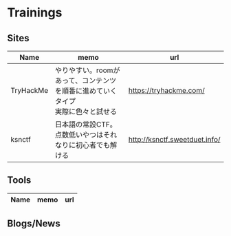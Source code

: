 # Trainings

## Sites

|Name|memo|url|
----|----|----
|TryHackMe|やりやすい。roomがあって、コンテンツを順番に進めていくタイプ<br>実際に色々と試せる|https://tryhackme.com/|
|ksnctf|日本語の常設CTF。点数低いやつはそれなりに初心者でも解ける|http://ksnctf.sweetduet.info/|

## Tools

|Name|memo|url|
----|----|----

## Blogs/News
